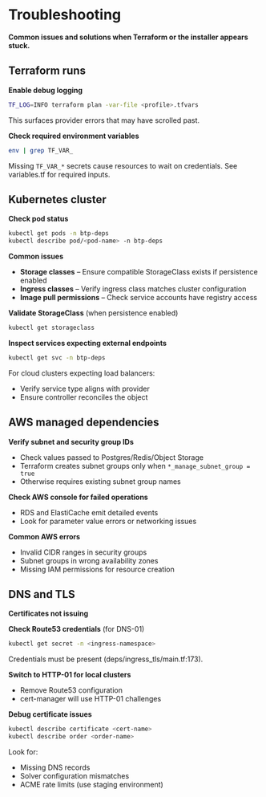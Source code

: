 # Troubleshooting

**Common issues and solutions when Terraform or the installer appears stuck.**

## Terraform runs

**Enable debug logging**
```bash
TF_LOG=INFO terraform plan -var-file <profile>.tfvars
```

This surfaces provider errors that may have scrolled past.

**Check required environment variables**
```bash
env | grep TF_VAR_
```

Missing `TF_VAR_*` secrets cause resources to wait on credentials. See variables.tf for required inputs.

## Kubernetes cluster

**Check pod status**
```bash
kubectl get pods -n btp-deps
kubectl describe pod/<pod-name> -n btp-deps
```

**Common issues**
- **Storage classes** – Ensure compatible StorageClass exists if persistence enabled
- **Ingress classes** – Verify ingress class matches cluster configuration
- **Image pull permissions** – Check service accounts have registry access

**Validate StorageClass** (when persistence enabled)
```bash
kubectl get storageclass
```

**Inspect services expecting external endpoints**
```bash
kubectl get svc -n btp-deps
```

For cloud clusters expecting load balancers:
- Verify service type aligns with provider
- Ensure controller reconciles the object

## AWS managed dependencies

**Verify subnet and security group IDs**
- Check values passed to Postgres/Redis/Object Storage
- Terraform creates subnet groups only when `*_manage_subnet_group = true`
- Otherwise requires existing subnet group names

**Check AWS console for failed operations**
- RDS and ElastiCache emit detailed events
- Look for parameter value errors or networking issues

**Common AWS errors**
- Invalid CIDR ranges in security groups
- Subnet groups in wrong availability zones
- Missing IAM permissions for resource creation

## DNS and TLS

**Certificates not issuing**

**Check Route53 credentials** (for DNS-01)
```bash
kubectl get secret -n <ingress-namespace>
```

Credentials must be present (deps/ingress_tls/main.tf:173).

**Switch to HTTP-01 for local clusters**
- Remove Route53 configuration
- cert-manager will use HTTP-01 challenges

**Debug certificate issues**
```bash
kubectl describe certificate <cert-name>
kubectl describe order <order-name>
```

Look for:
- Missing DNS records
- Solver configuration mismatches
- ACME rate limits (use staging environment)

